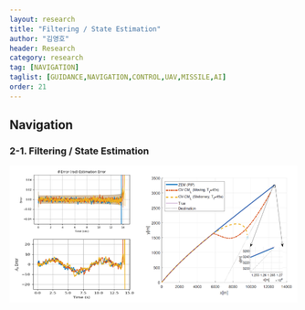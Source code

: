 ```yaml
---
layout: research
title: "Filtering / State Estimation"
author: "김영호"
header: Research 
category: research 
tag: [NAVIGATION]
taglist: [GUIDANCE,NAVIGATION,CONTROL,UAV,MISSILE,AI]
order: 21
---
```


## Navigation
### 2-1. Filtering / State Estimation
<img src="/assets/img/Research/Navigation_1.png">